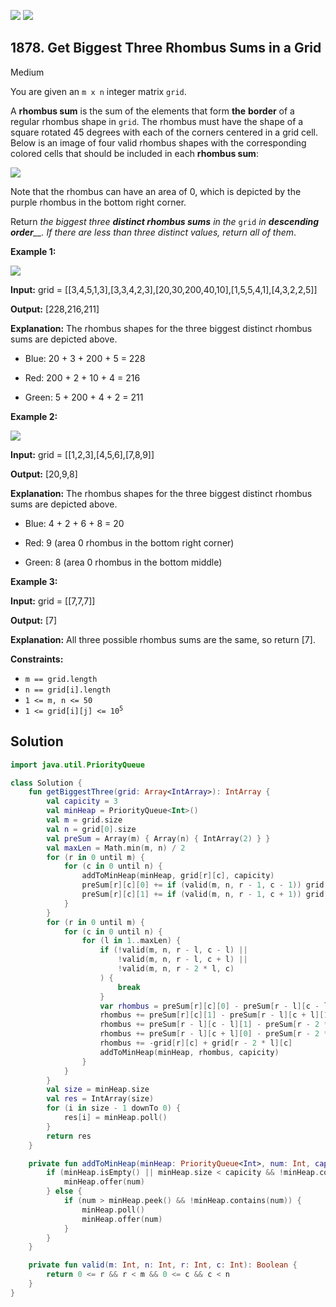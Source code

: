 [![](https://img.shields.io/github/stars/javadev/LeetCode-in-Kotlin?label=Stars&style=flat-square)](https://github.com/javadev/LeetCode-in-Kotlin)
[![](https://img.shields.io/github/forks/javadev/LeetCode-in-Kotlin?label=Fork%20me%20on%20GitHub%20&style=flat-square)](https://github.com/javadev/LeetCode-in-Kotlin/fork)

## 1878\. Get Biggest Three Rhombus Sums in a Grid

Medium

You are given an `m x n` integer matrix `grid`.

A **rhombus sum** is the sum of the elements that form **the** **border** of a regular rhombus shape in `grid`. The rhombus must have the shape of a square rotated 45 degrees with each of the corners centered in a grid cell. Below is an image of four valid rhombus shapes with the corresponding colored cells that should be included in each **rhombus sum**:

![](https://assets.leetcode.com/uploads/2021/04/23/pc73-q4-desc-2.png)

Note that the rhombus can have an area of 0, which is depicted by the purple rhombus in the bottom right corner.

Return _the biggest three **distinct rhombus sums** in the_ `grid` _in **descending order**__. If there are less than three distinct values, return all of them_.

**Example 1:**

![](https://assets.leetcode.com/uploads/2021/04/23/pc73-q4-ex1.png)

**Input:** grid = \[\[3,4,5,1,3],[3,3,4,2,3],[20,30,200,40,10],[1,5,5,4,1],[4,3,2,2,5]]

**Output:** [228,216,211]

**Explanation:** The rhombus shapes for the three biggest distinct rhombus sums are depicted above. 

- Blue: 20 + 3 + 200 + 5 = 228 

- Red: 200 + 2 + 10 + 4 = 216 

- Green: 5 + 200 + 4 + 2 = 211

**Example 2:**

![](https://assets.leetcode.com/uploads/2021/04/23/pc73-q4-ex2.png)

**Input:** grid = \[\[1,2,3],[4,5,6],[7,8,9]]

**Output:** [20,9,8]

**Explanation:** The rhombus shapes for the three biggest distinct rhombus sums are depicted above. 

- Blue: 4 + 2 + 6 + 8 = 20 

- Red: 9 (area 0 rhombus in the bottom right corner) 

- Green: 8 (area 0 rhombus in the bottom middle)

**Example 3:**

**Input:** grid = \[\[7,7,7]]

**Output:** [7]

**Explanation:** All three possible rhombus sums are the same, so return [7].

**Constraints:**

*   `m == grid.length`
*   `n == grid[i].length`
*   `1 <= m, n <= 50`
*   <code>1 <= grid[i][j] <= 10<sup>5</sup></code>

## Solution

```kotlin
import java.util.PriorityQueue

class Solution {
    fun getBiggestThree(grid: Array<IntArray>): IntArray {
        val capicity = 3
        val minHeap = PriorityQueue<Int>()
        val m = grid.size
        val n = grid[0].size
        val preSum = Array(m) { Array(n) { IntArray(2) } }
        val maxLen = Math.min(m, n) / 2
        for (r in 0 until m) {
            for (c in 0 until n) {
                addToMinHeap(minHeap, grid[r][c], capicity)
                preSum[r][c][0] += if (valid(m, n, r - 1, c - 1)) grid[r][c] + preSum[r - 1][c - 1][0] else grid[r][c]
                preSum[r][c][1] += if (valid(m, n, r - 1, c + 1)) grid[r][c] + preSum[r - 1][c + 1][1] else grid[r][c]
            }
        }
        for (r in 0 until m) {
            for (c in 0 until n) {
                for (l in 1..maxLen) {
                    if (!valid(m, n, r - l, c - l) ||
                        !valid(m, n, r - l, c + l) ||
                        !valid(m, n, r - 2 * l, c)
                    ) {
                        break
                    }
                    var rhombus = preSum[r][c][0] - preSum[r - l][c - l][0]
                    rhombus += preSum[r][c][1] - preSum[r - l][c + l][1]
                    rhombus += preSum[r - l][c - l][1] - preSum[r - 2 * l][c][1]
                    rhombus += preSum[r - l][c + l][0] - preSum[r - 2 * l][c][0]
                    rhombus += -grid[r][c] + grid[r - 2 * l][c]
                    addToMinHeap(minHeap, rhombus, capicity)
                }
            }
        }
        val size = minHeap.size
        val res = IntArray(size)
        for (i in size - 1 downTo 0) {
            res[i] = minHeap.poll()
        }
        return res
    }

    private fun addToMinHeap(minHeap: PriorityQueue<Int>, num: Int, capicity: Int) {
        if (minHeap.isEmpty() || minHeap.size < capicity && !minHeap.contains(num)) {
            minHeap.offer(num)
        } else {
            if (num > minHeap.peek() && !minHeap.contains(num)) {
                minHeap.poll()
                minHeap.offer(num)
            }
        }
    }

    private fun valid(m: Int, n: Int, r: Int, c: Int): Boolean {
        return 0 <= r && r < m && 0 <= c && c < n
    }
}
```